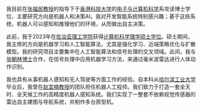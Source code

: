 我目前在[张福民教授](https://ece.hkust.edu.hk/eefumin)的指导下于[香港科技大学](https://hkust.edu.hk/)的[电子与计算机科学](https://ece.hkust.edu.hk/)系攻读博士学位，主要研究方向是机器人和决策AI。我对开发智能系统特别感兴趣；基于这些系统，机器人可以感知和推理他们的环境，从而做出自主决策。

此前，我于2023年在[佐治亚理工学院](https://www.gatech.edu/)获得[计算机科学理学硕士学位](https://www.cc.gatech.edu/degree-programs/master-science-computer-science)。硕士期间，我主修的方向是机器学习和人工智能算法，尤其是强化学习、近端策略优化与扩散模型。我的研究项目主要集中在人工智能算法和信号处理的交叉领域。此间，我与[张朝林博士](https://orcid.org/0000-0001-6150-5326)合作，在信号处理中应用机器学习方法，来通过毫米波雷达进行人体动作识别。

我也具有从事机器人感知和无人驾驶等方面工作的经验。自本科从[哈尔滨工业大学](https://www.hit.edu.cn/)毕业后，我曾在[赵宜楠教授](https://comm.hdu.edu.cn/_s70/2023/0216/c2866a241809/page.psp)的团队担任机器人工程师。我们致力于打造一套全天时、全天候工作的高精度机器人感知系统。我们实现了一整套不依赖视觉传感器的雷达自主建图与导航系统，并制作多台原型机。